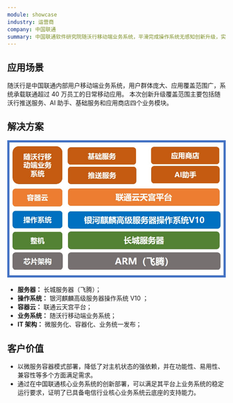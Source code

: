 ```yaml
---
module: showcase
industry: 运营商
company: 中国联通
summary: 中国联通软件研究院随沃行移动端业务系统，平滑完成操作系统无感知创新升级，实现业务高效稳定运行
---
```


<div class="markdown">

## 应用场景

随沃行是中国联通内部用户移动端业务系统，用户群体庞大、应用覆盖范围广，系统承载联通超过 40 万员工的日常移动应用。 本次创新升级覆盖范围主要包括随沃行推送服务、AI 助手、基础服务和应用商店四个业务模块。

## 解决方案

<div align="center"><img src="./p2.jpg"/></div>

- **服务器：** 长城服务器（飞腾）；
- **操作系统：** 银河麒麟高级服务器操作系统 V10 ；
- **容器云：** 联通云天宫平台；
- **业务系统：** 随沃行移动端业务系统；
- **IT 架构：** 微服务化、容器化、业务统一发布；

## 客户价值

- 以微服务容器模式部署，降低了对主机状态的强依赖，并在功能性、易用性、兼容性等多个方面满足需求。
- 通过在中国联通核心业务系统的创新部署，可以满足其平台上业务系统的稳定运行要求，证明了已具备电信行业核心业务系统云底座的支持能力。

</div>
